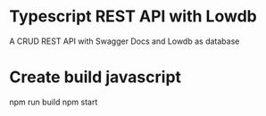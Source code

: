 # Typescript REST API with Lowdb
A CRUD REST API with Swagger Docs and Lowdb as database



# Create build javascript
npm run build
npm start
